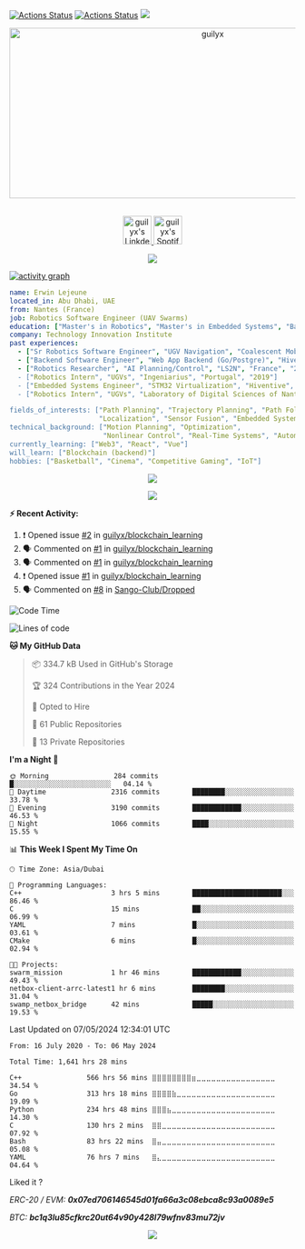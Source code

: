 [![Actions Status](https://github.com/guilyx/guilyx/workflows/wakatime-stats/badge.svg)](https://github.com/guilyx/guilyx/actions)
[![Actions Status](https://github.com/guilyx/guilyx/workflows/update-gh-activity/badge.svg)](https://github.com/guilyx/guilyx/actions)
![](https://visitor-badge.glitch.me/badge?page_id=guilyx.guilyx)

<!-- <p align="center">
<img alt="loficity" width="600px" src="https://github.com/HyunCafe/HyunCafe/raw/main/assests/loficity.gif"</img>
</p> -->

<p align="center">
  <img src="https://socialify.git.ci/guilyx/guilyx/image?font=Source%20Code%20Pro&forks=1&issues=1&language=1&name=1&owner=1&pattern=Plus&pulls=1&stargazers=1&theme=Dark" alt="guilyx" width="700" height="300" />
</p>

<p align="center">
<br/>
<a href="https://www.linkedin.com/in/erwinlejeune-lkn">
  <img alt="guilyx's LinkdeIN" width="50px" src="https://user-images.githubusercontent.com/43545812/144035037-0f415fc7-9f96-4517-a370-ccc6e78a714b.png" />
</a>
<a href="https://open.spotify.com/user/11147618695?si=zZFn6uAGRLyoU02lsG50GA">
  <img alt="guilyx's Spotify" width="50px" src="https://user-images.githubusercontent.com/43545812/144035120-1ad5169b-91c7-4078-bef9-6a82c733f373.png" />
</a>
<br>
</p>

<p align="center">
  <img alig src="https://github-profile-trophy.vercel.app/?username=guilyx&theme=onedark&column=-1" />
</p>

[![activity graph](https://github-readme-activity-graph.vercel.app/graph?username=guilyx&theme=github-dark-dimmed&custom_title=Guilyx%20Activity%20Graph&hide_border=true)](https://github.com/ashutosh00710/github-readme-activity-graph)

```yaml
name: Erwin Lejeune
located_in: Abu Dhabi, UAE
from: Nantes (France)
job: Robotics Software Engineer (UAV Swarms)
education: ["Master's in Robotics", "Master's in Embedded Systems", "Bachelor's in Electronics"]
company: Technology Innovation Institute
past experiences: 
  - ["Sr Robotics Software Engineer", "UGV Navigation", "Coalescent Mobile Robotics", "Denmark", "2021-2022"]
  - ["Backend Software Engineer", "Web App Backend (Go/Postgre)", "Hiventive", "Fully Remote", "2020-2021"]
  - ["Robotics Researcher", "AI Planning/Control", "LS2N", "France", "2019-2021]
  - ["Robotics Intern", "UGVs", "Ingeniarius", "Portugal", "2019"]
  - ["Embedded Systems Engineer", "STM32 Virtualization", "Hiventive", "France", "2018-2019"]
  - ["Robotics Intern", "UGVs", "Laboratory of Digital Sciences of Nantes (LS2N)", "France", "2019"]

fields_of_interests: ["Path Planning", "Trajectory Planning", "Path Following", "Behaviour Planning", 
                      "Localization", "Sensor Fusion", "Embedded Systems"]
technical_background: ["Motion Planning", "Optimization", 
                       "Nonlinear Control", "Real-Time Systems", "Automated Planning"]
currently_learning: ["Web3", "React", "Vue"]
will_learn: ["Blockchain (backend)"]
hobbies: ["Basketball", "Cinema", "Competitive Gaming", "IoT"]
```

<p align="center">
  <img src="https://spotify-github-profile.vercel.app/api/view?uid=11147618695&cover_image=true&theme=novatorem&show_offline=true&background_color=121212&interchange=false&bar_color=53b14f&bar_color_cover=false">
</p>

<p align="center">
  <img src="https://spotify-recently-played-readme.vercel.app/api?user=11147618695&count=5">
</p>


**:zap: Recent Activity:**

<!--START_SECTION:activity-->
1. ❗ Opened issue [#2](https://github.com/guilyx/blockchain_learning/issues/2) in [guilyx/blockchain_learning](https://github.com/guilyx/blockchain_learning)
2. 🗣 Commented on [#1](https://github.com/guilyx/blockchain_learning/issues/1#issuecomment-2061876303) in [guilyx/blockchain_learning](https://github.com/guilyx/blockchain_learning)
3. 🗣 Commented on [#1](https://github.com/guilyx/blockchain_learning/issues/1#issuecomment-2051379291) in [guilyx/blockchain_learning](https://github.com/guilyx/blockchain_learning)
4. ❗ Opened issue [#1](https://github.com/guilyx/blockchain_learning/issues/1) in [guilyx/blockchain_learning](https://github.com/guilyx/blockchain_learning)
5. 🗣 Commented on [#8](https://github.com/Sango-Club/Dropped/issues/8#issuecomment-2051371074) in [Sango-Club/Dropped](https://github.com/Sango-Club/Dropped)
<!--END_SECTION:activity-->

<!--START_SECTION:waka-->
![Code Time](http://img.shields.io/badge/Code%20Time-1%2C641%20hrs%2028%20mins-blue)

![Lines of code](https://img.shields.io/badge/From%20Hello%20World%20I%27ve%20Written-74.4%20million%20lines%20of%20code-blue)

**🐱 My GitHub Data** 

> 📦 334.7 kB Used in GitHub's Storage 
 > 
> 🏆 324 Contributions in the Year 2024
 > 
> 💼 Opted to Hire
 > 
> 📜 61 Public Repositories 
 > 
> 🔑 13 Private Repositories 
 > 
**I'm a Night 🦉** 

```text
🌞 Morning                284 commits         █░░░░░░░░░░░░░░░░░░░░░░░░   04.14 % 
🌆 Daytime                2316 commits        ████████░░░░░░░░░░░░░░░░░   33.78 % 
🌃 Evening                3190 commits        ████████████░░░░░░░░░░░░░   46.53 % 
🌙 Night                  1066 commits        ████░░░░░░░░░░░░░░░░░░░░░   15.55 % 
```


📊 **This Week I Spent My Time On** 

```text
🕑︎ Time Zone: Asia/Dubai

💬 Programming Languages: 
C++                      3 hrs 5 mins        ██████████████████████░░░   86.46 % 
C                        15 mins             ██░░░░░░░░░░░░░░░░░░░░░░░   06.99 % 
YAML                     7 mins              █░░░░░░░░░░░░░░░░░░░░░░░░   03.61 % 
CMake                    6 mins              █░░░░░░░░░░░░░░░░░░░░░░░░   02.94 % 

🐱‍💻 Projects: 
swarm_mission            1 hr 46 mins        ████████████░░░░░░░░░░░░░   49.43 % 
netbox-client-arrc-latest1 hr 6 mins         ████████░░░░░░░░░░░░░░░░░   31.04 % 
swamp_netbox_bridge      42 mins             █████░░░░░░░░░░░░░░░░░░░░   19.53 % 
```


 Last Updated on 07/05/2024 12:34:01 UTC
<!--END_SECTION:waka-->

<!--START_SECTION:waka-simple-->

```text
From: 16 July 2020 - To: 06 May 2024

Total Time: 1,641 hrs 28 mins

C++                566 hrs 56 mins ⣿⣿⣿⣿⣿⣿⣿⣿⣶⣀⣀⣀⣀⣀⣀⣀⣀⣀⣀⣀⣀⣀⣀⣀⣀   34.54 %
Go                 313 hrs 18 mins ⣿⣿⣿⣿⣷⣀⣀⣀⣀⣀⣀⣀⣀⣀⣀⣀⣀⣀⣀⣀⣀⣀⣀⣀⣀   19.09 %
Python             234 hrs 48 mins ⣿⣿⣿⣦⣀⣀⣀⣀⣀⣀⣀⣀⣀⣀⣀⣀⣀⣀⣀⣀⣀⣀⣀⣀⣀   14.30 %
C                  130 hrs 2 mins  ⣿⣿⣀⣀⣀⣀⣀⣀⣀⣀⣀⣀⣀⣀⣀⣀⣀⣀⣀⣀⣀⣀⣀⣀⣀   07.92 %
Bash               83 hrs 22 mins  ⣿⣤⣀⣀⣀⣀⣀⣀⣀⣀⣀⣀⣀⣀⣀⣀⣀⣀⣀⣀⣀⣀⣀⣀⣀   05.08 %
YAML               76 hrs 7 mins   ⣿⣄⣀⣀⣀⣀⣀⣀⣀⣀⣀⣀⣀⣀⣀⣀⣀⣀⣀⣀⣀⣀⣀⣀⣀   04.64 %
```

<!--END_SECTION:waka-simple-->

Liked it ?

*ERC-20 / EVM: **0x07ed706146545d01fa66a3c08ebca8c93a0089e5***

*BTC: **bc1q3lu85cfkrc20ut64v90y428l79wfnv83mu72jv***

<p align="center">
  <img src="https://capsule-render.vercel.app/api?type=waving&color=gradient&height=60&section=footer"/>
</p>
